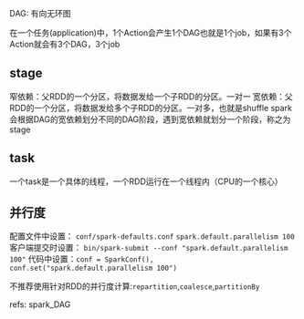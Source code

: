 DAG: 有向无环图

在一个任务(application)中，1个Action会产生1个DAG也就是1个job，如果有3个Action就会有3个DAG，3个job


## stage

窄依赖：父RDD的一个分区，将数据发给一个子RDD的分区。一对一
宽依赖：父RDD的一个分区，将数据发给多个子RDD的分区。一对多，也就是shuffle
spark会根据DAG的宽依赖划分不同的DAG阶段，遇到宽依赖就划分一个阶段，称之为stage

## task
一个task是一个具体的线程，一个RDD运行在一个线程内（CPU的一个核心）


## 并行度



配置文件中设置： `conf/spark-defaults.conf` `spark.default.parallelism 100`
客户端提交时设置： `bin/spark-submit --conf "spark.default.parallelism 100"`
代码中设置：`conf = SparkConf(), conf.set("spark.default.parallelism 100")`

不推荐使用针对RDD的并行度计算:`repartition`,`coalesce`,`partitionBy`

refs:
spark_DAG